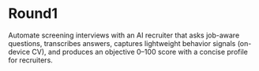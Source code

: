 # Round1
Automate screening interviews with an AI recruiter that asks job-aware questions, transcribes answers, captures lightweight behavior signals (on-device CV), and produces an objective 0–100 score with a concise profile for recruiters.
